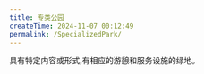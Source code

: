 ```yaml
---
title: 专类公园
createTime: 2024-11-07 00:12:49
permalink: /SpecializedPark/
---
```


具有特定内容或形式,有相应的游憩和服务设施的绿地。